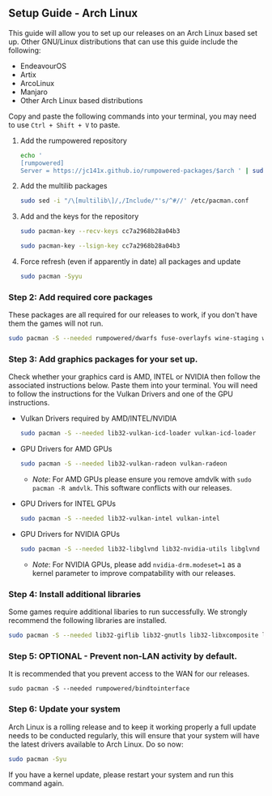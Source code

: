 ## Setup Guide - Arch Linux

This guide will allow you to set up our releases on an Arch Linux based set up. Other GNU/Linux distributions that can use this guide include the following:

- EndeavourOS
- Artix
- ArcoLinux
- Manjaro
- Other Arch Linux based distributions

Copy and paste the following commands into your terminal, you may need to use `Ctrl + Shift + V` to paste.

1. Add the rumpowered repository

    ```sh
    echo '
    [rumpowered]
    Server = https://jc141x.github.io/rumpowered-packages/$arch ' | sudo tee -a /etc/pacman.conf
    ```
2. Add the multilib packages

    ```sh
    sudo sed -i "/\[multilib\]/,/Include/"'s/^#//' /etc/pacman.conf
    ```
3. Add and the keys for the repository

    ```sh
    sudo pacman-key --recv-keys cc7a2968b28a04b3
    ```

    ```sh
    sudo pacman-key --lsign-key cc7a2968b28a04b3
    ```
4. Force refresh (even if apparently in date) all packages and update

    ```sh
    sudo pacman -Syyu
    ```

### Step 2: Add required core packages

These packages are all required for our releases to work, if you don't have them the games will not run.

```sh
sudo pacman -S --needed rumpowered/dwarfs fuse-overlayfs wine-staging wine-mono openssl-1.1
```

### Step 3: Add graphics packages for your set up.

Check whether your graphics card is AMD, INTEL or NVIDIA then follow the associated instructions below. Paste them into your terminal. You will need to follow the instructions for the Vulkan Drivers and one of the GPU instructions.

- Vulkan Drivers required by AMD/INTEL/NVIDIA

    ```sh
    sudo pacman -S --needed lib32-vulkan-icd-loader vulkan-icd-loader 
    ```
- GPU Drivers for AMD GPUs

    ```sh
    sudo pacman -S --needed lib32-vulkan-radeon vulkan-radeon
    ```
    - *Note*: For AMD GPUs please ensure you remove amdvlk with `sudo pacman -R amdvlk`. This software conflicts with our releases.

- GPU Drivers for INTEL GPUs

    ```sh
    sudo pacman -S --needed lib32-vulkan-intel vulkan-intel
    ```
- GPU Drivers for NVIDIA GPUs

    ```sh
    sudo pacman -S --needed lib32-libglvnd lib32-nvidia-utils libglvnd nvidia
    ```
    - *Note*: For NVIDIA GPUs, please add `nvidia-drm.modeset=1` as a kernel parameter to improve compatability with our releases.

### Step 4: Install additional libraries

Some games require additional libaries to run successfully. We strongly recommend the following libraries are installed.

```sh
sudo pacman -S --needed lib32-giflib lib32-gnutls lib32-libxcomposite lib32-libxinerama lib32-libxslt lib32-mpg123 lib32-v4l-utils lib32-alsa-lib lib32-alsa-plugins lib32-libpulse lib32-openal lib32-zlib giflib libgphoto2 libxcrypt-compat zlib gst-plugins-base gst-plugins-good gst-plugins-ugly gst-plugins-bad gstreamer-vaapi gst-libav
```

### Step 5: OPTIONAL - Prevent non-LAN activity by default.

It is recommended that you prevent access to the WAN for our releases.

```
sudo pacman -S --needed rumpowered/bindtointerface
```

### Step 6: Update your system

Arch Linux is a rolling release and to keep it working properly a full update needs to be conducted regularly, this will ensure that your system will have the latest drivers available to Arch Linux. Do so now:

```sh
sudo pacman -Syu
```

If you have a kernel update, please restart your system and run this command again.
